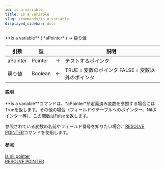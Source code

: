```yaml
---
id: is-a-variable
title: Is a variable
slug: /commands/is-a-variable
displayed_sidebar: docs
---
```


<!--REF #_command_.Is a variable.Syntax-->**Is a variable** ( *aPointer* ) -> 戻り値<!-- END REF-->
<!--REF #_command_.Is a variable.Params-->
| 引数 | 型 |  | 説明 |
| --- | --- | --- | --- |
| aPointer | Pointer | &srarr; | テストするポインタ |
| 戻り値 | Boolean | &larr; | TRUE = 変数のポインタ FALSE = 変数以外のポインタ |

<!-- END REF-->

#### 説明 

<!--REF #_command_.Is a variable.Summary-->**Is a variable**コマンドは、*aPointer*が定義済み変数を参照する場合にはTrueを返します。<!-- END REF-->その他の場合（フィールドやテーブルへのポインター、Nilポインター等）、この関数はFalseを返します。

参照されている変数の名前やフィールド番号を知りたい場合、[RESOLVE POINTER](resolve-pointer.md)コマンドを使用します。

#### 参照 

[Is nil pointer](is-nil-pointer.md)  
[RESOLVE POINTER](resolve-pointer.md)  